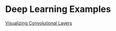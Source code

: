 # Deep Learning Examples

[Visualizing Convolutional Layers](python/visualizing_convolutional_layers.ipynb)


